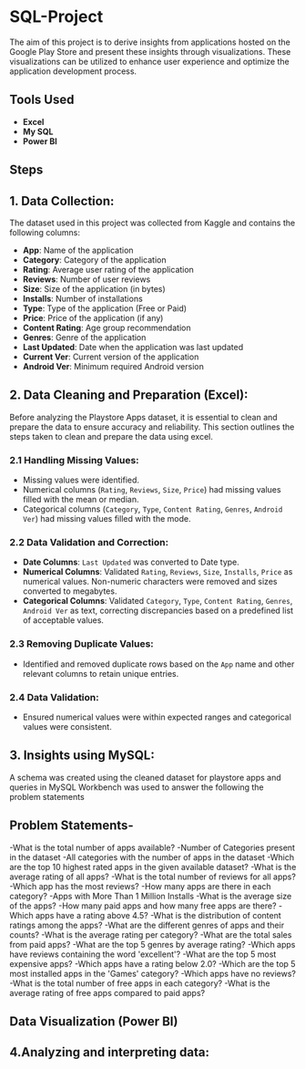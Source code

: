 # SQL-Project
The aim of this project is to derive insights from applications hosted on the Google Play Store and present these insights through visualizations. These visualizations can be utilized to enhance user experience and optimize the application development process.

## Tools Used
- **Excel**
- **My SQL** 
- **Power BI**

## Steps
## 1. **Data Collection**: 
The dataset used in this project was collected from Kaggle and contains the following columns:

- **App**: Name of the application
- **Category**: Category of the application
- **Rating**: Average user rating of the application
- **Reviews**: Number of user reviews
- **Size**: Size of the application (in bytes)
- **Installs**: Number of installations
- **Type**: Type of the application (Free or Paid)
- **Price**: Price of the application (if any)
- **Content Rating**: Age group recommendation
- **Genres**: Genre of the application
- **Last Updated**: Date when the application was last updated
- **Current Ver**: Current version of the application
- **Android Ver**: Minimum required Android version


## 2. **Data Cleaning and Preparation (Excel)**:
Before analyzing the Playstore Apps dataset, it is essential to clean and prepare the data to ensure accuracy and reliability. This section outlines the steps taken to clean and prepare the data using excel.

### **2.1 Handling Missing Values:** 
- Missing values were identified.
- Numerical columns (`Rating`, `Reviews`, `Size`, `Price`) had missing values filled with the mean or median.
- Categorical columns (`Category`, `Type`, `Content Rating`, `Genres`, `Android Ver`) had missing values filled with the mode.

### **2.2 Data Validation and Correction:**
- **Date Columns**: `Last Updated` was converted to Date type.
- **Numerical Columns**: Validated `Rating`, `Reviews`, `Size`, `Installs`, `Price` as numerical values. Non-numeric characters were removed and sizes converted to megabytes.
- **Categorical Columns**: Validated `Category`, `Type`, `Content Rating`, `Genres`, `Android Ver` as text, correcting discrepancies based on a predefined list of acceptable values.

### **2.3 Removing Duplicate Values:** 
- Identified and removed duplicate rows based on the `App` name and other relevant columns to retain unique entries.

### **2.4 Data Validation:**
- Ensured numerical values were within expected ranges and categorical values were consistent.

## 3. **Insights using MySQL**:
A schema was created using the cleaned dataset for playstore apps and queries in MySQL Workbench was used to answer the following the problem statements

## Problem Statements-
-What is the total number of apps available?
-Number of Categories present in the dataset
-All categories with the number of apps in the dataset
-Which are the top 10 highest rated apps in the given available dataset?
-What is the average rating of all apps?
-What is the total number of reviews for all apps?
-Which app has the most reviews?
-How many apps are there in each category?
-Apps with More Than 1 Million Installs
-What is the average size of the apps?
-How many paid apps and how many free apps are there?
-Which apps have a rating above 4.5?
-What is the distribution of content ratings among the apps?
-What are the different genres of apps and their counts?
-What is the average rating per category?
-What are the total sales from paid apps?
-What are the top 5 genres by average rating?
-Which apps have reviews containing the word 'excellent'?
-What are the top 5 most expensive apps?
-Which apps have a rating below 2.0?
-Which are the top 5 most installed apps in the 'Games' category?
-Which apps have no reviews?
-What is the total number of free apps in each category?
-What is the average rating of free apps compared to paid apps?

## **Data Visualization (Power BI)**

## **4.Analyzing and interpreting data:**







